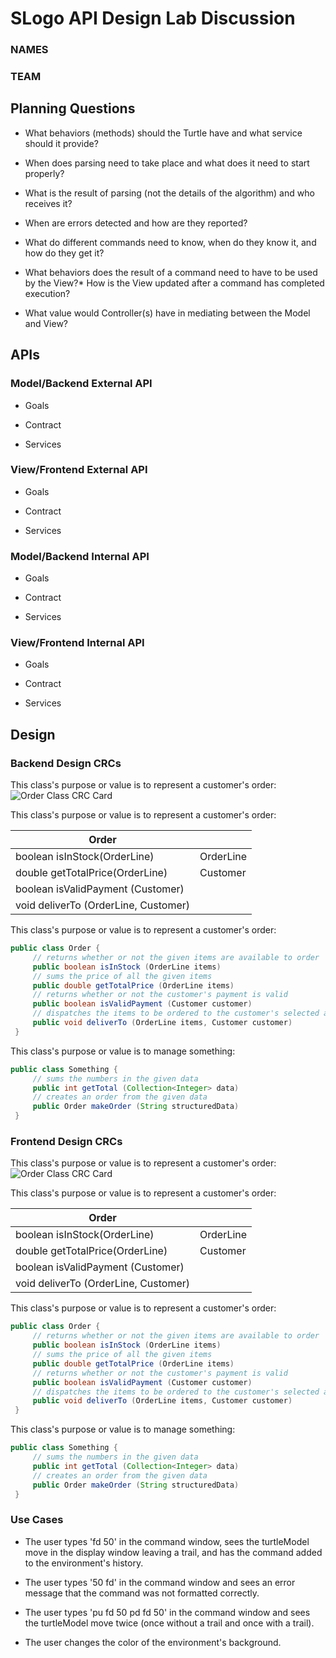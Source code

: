 # SLogo API Design Lab Discussion

### NAMES

### TEAM

## Planning Questions

* What behaviors (methods) should the Turtle have and what service should it provide?

* When does parsing need to take place and what does it need to start properly?

* What is the result of parsing (not the details of the algorithm) and who receives it?

* When are errors detected and how are they reported?

* What do different commands need to know, when do they know it, and how do they get it?

* What behaviors does the result of a command need to have to be used by the View?* How is the View
                                                                                    updated after a
                                                                                    command has
                                                                                    completed
                                                                                    execution?

* What value would Controller(s) have in mediating between the Model and View?

## APIs

### Model/Backend External API

* Goals

* Contract

* Services

### View/Frontend External API

* Goals

* Contract

* Services

### Model/Backend Internal API

* Goals

* Contract

* Services

### View/Frontend Internal API

* Goals

* Contract

* Services

## Design

### Backend Design CRCs

This class's purpose or value is to represent a customer's order:
![Order Class CRC Card](order_crc_card.png "Order Class")

This class's purpose or value is to represent a customer's order:

| Order                                |           |
|--------------------------------------|-----------|
| boolean isInStock(OrderLine)         | OrderLine |
| double getTotalPrice(OrderLine)      | Customer  |
| boolean isValidPayment (Customer)    |           |
| void deliverTo (OrderLine, Customer) |           |

This class's purpose or value is to represent a customer's order:

```java
public class Order {
     // returns whether or not the given items are available to order
     public boolean isInStock (OrderLine items)
     // sums the price of all the given items
     public double getTotalPrice (OrderLine items)
     // returns whether or not the customer's payment is valid
     public boolean isValidPayment (Customer customer)
     // dispatches the items to be ordered to the customer's selected address
     public void deliverTo (OrderLine items, Customer customer)
 }
 ```

This class's purpose or value is to manage something:

```java
public class Something {
     // sums the numbers in the given data
     public int getTotal (Collection<Integer> data)
	 // creates an order from the given data
     public Order makeOrder (String structuredData)
 }
```

### Frontend Design CRCs

This class's purpose or value is to represent a customer's order:
![Order Class CRC Card](order_crc_card.png "Order Class")

This class's purpose or value is to represent a customer's order:

| Order                                |           |
|--------------------------------------|-----------|
| boolean isInStock(OrderLine)         | OrderLine |
| double getTotalPrice(OrderLine)      | Customer  |
| boolean isValidPayment (Customer)    |           |
| void deliverTo (OrderLine, Customer) |           |

This class's purpose or value is to represent a customer's order:

```java
public class Order {
     // returns whether or not the given items are available to order
     public boolean isInStock (OrderLine items)
     // sums the price of all the given items
     public double getTotalPrice (OrderLine items)
     // returns whether or not the customer's payment is valid
     public boolean isValidPayment (Customer customer)
     // dispatches the items to be ordered to the customer's selected address
     public void deliverTo (OrderLine items, Customer customer)
 }
 ```

This class's purpose or value is to manage something:

```java
public class Something {
     // sums the numbers in the given data
     public int getTotal (Collection<Integer> data)
	 // creates an order from the given data
     public Order makeOrder (String structuredData)
 }
```

### Use Cases

* The user types 'fd 50' in the command window, sees the turtleModel move in the display window
  leaving a trail, and has the command added to the environment's history.

* The user types '50 fd' in the command window and sees an error message that the command was not
  formatted correctly.

* The user types 'pu fd 50 pd fd 50' in the command window and sees the turtleModel move twice (once
  without a trail and once with a trail).

* The user changes the color of the environment's background.

